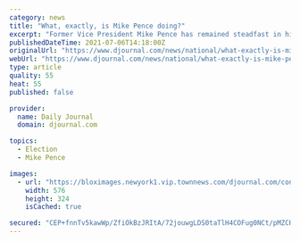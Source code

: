 ```yaml
---
category: news
title: "What, exactly, is Mike Pence doing?"
excerpt: "Former Vice President Mike Pence has remained steadfast in his decision to defy Donald Trump and certify the 2020 election, but at the same time is trying to fully embrace"
publishedDateTime: 2021-07-06T14:18:00Z
originalUrl: "https://www.djournal.com/news/national/what-exactly-is-mike-pence-doing/video_0e3249d0-51d3-5cc0-b523-d4d83ec488e0.html"
webUrl: "https://www.djournal.com/news/national/what-exactly-is-mike-pence-doing/video_0e3249d0-51d3-5cc0-b523-d4d83ec488e0.html"
type: article
quality: 55
heat: 55
published: false

provider:
  name: Daily Journal
  domain: djournal.com

topics:
  - Election
  - Mike Pence

images:
  - url: "https://bloximages.newyork1.vip.townnews.com/djournal.com/content/tncms/assets/v3/editorial/0/e3/0e3249d0-51d3-5cc0-b523-d4d83ec488e0/60e4804c8f649.image.jpg?resize=576%2C324"
    width: 576
    height: 324
    isCached: true

secured: "CEP+fnnTv5kawWp/ZfiOkBzJRItA/72jouwgLDS0taTlH4COFug0NCt/pMZCH7m6QczJY/xNXQJSPeWaI+6EdhATsSOOo1jTRPriji0xmJYTYRc+WQiWkqy8YwboHiPJRfbvQUqvWEdfTiYSX41PlNB99Sdmw5+t8J3GwPBqoEq0JNjdOL50+BsdMFfpDejdIALclren7/oPcWt1xBhYGJ/XR/PUa8Pduji7ZIXNdN99hQKPJiMp1TtxO+RUXhsBBifWsU9S8JH/7KAXB8lP6zoPxcdrJ+6D3fyIig1D/XLM5bMTSOcV5UzH58yk8jEnQdGO+wZKB4e1WtpnmhWQNtDgCgZcFyJYkof78BtIZdQ=;sy6YvzcqVDGdkZaG5dSnAA=="
---
```


